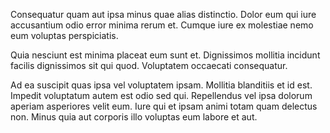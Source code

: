 Consequatur quam aut ipsa minus quae alias distinctio. Dolor eum qui iure accusantium odio error minima rerum et. Cumque iure ex molestiae nemo eum voluptas perspiciatis.
 Quia nesciunt est minima placeat eum sunt et. Dignissimos mollitia incidunt facilis dignissimos sit qui quod. Voluptatem occaecati consequatur.
 Ad ea suscipit quas ipsa vel voluptatem ipsam. Mollitia blanditiis et id est. Impedit voluptatum autem est odio sed qui. Repellendus vel ipsa dolorum aperiam asperiores velit eum. Iure qui et ipsam animi totam quam delectus non. Minus quia aut corporis illo voluptas eum labore et aut.